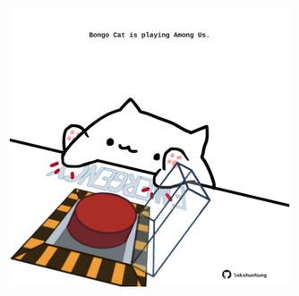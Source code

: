 <!-- built at 07/08/2023, 21:00:45 UTC -->
<p align="center">
  <img width="500" height="500" src="./ReadmeImage.svg">
</p>
